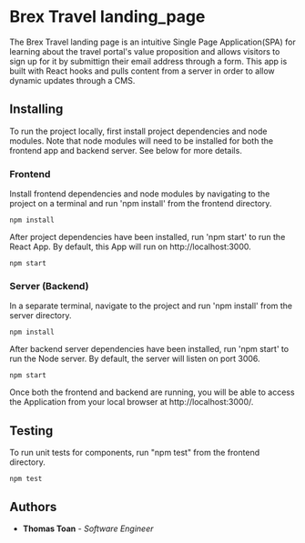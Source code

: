 # Brex Travel landing_page

The Brex Travel landing page is an intuitive Single Page Application(SPA) for learning about the travel portal's value proposition and allows visitors to sign up for it by submittign their email address through a form. This app is built with React hooks and pulls content from a server in order to allow dynamic updates through a CMS.

## Installing

To run the project locally, first install project dependencies and node modules. Note that node modules will need to be installed for both the frontend app and backend server. See below for more details.

### Frontend

Install frontend dependencies and node modules by navigating to the project on a terminal and run 'npm install' from the frontend directory.

```
npm install
```

After project dependencies have been installed, run 'npm start' to run the React App. By default, this App will run on http://localhost:3000. 

```
npm start
```

### Server (Backend)

In a separate terminal, navigate to the project and run 'npm install' from the server directory.

```
npm install
```

After backend server dependencies have been installed, run 'npm start' to run the Node server. By default, the server will listen on port 3006. 

```
npm start
```

Once both the frontend and backend are running, you will be able to access the Application from your local browser at http://localhost:3000/.

## Testing

To run unit tests for components, run "npm test" from the frontend directory.

```
npm test
```

## Authors

* **Thomas Toan** - *Software Engineer* 

